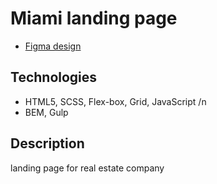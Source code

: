 # Miami landing page
- [Figma design ](https://www.figma.com/file/nHz8bflIwJaWP3P99vKTH5/miami_home_new?node-id=16033%3A3)

## Technologies
- HTML5, SCSS, Flex-box, Grid, JavaScript /n
- BEM, Gulp

## Description
landing page for real estate company

